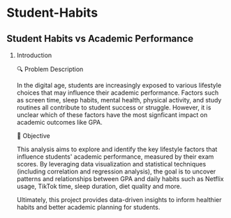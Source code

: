 # Student-Habits
## Student Habits vs Academic Performance

1. Introduction

   🔍 Problem Description

   In the digital age, students are increasingly exposed to various lifestyle choices that may influence their academic performance. Factors such as screen time, sleep habits, mental health, physical activity, and study routines all contribute to student success or struggle. However, it is unclear which of these factors have the most signficant impact on academic outcomes like GPA.
  
   🎯 Objective

   This analysis aims to explore and identify the key lifestyle factors that influence students' academic performance, measured by their exam scores. By leveraging data visualization and statistical techniques (including correlation and regression analysis), the goal is to uncover patterns and relationships between GPA and daily habits such as Netflix usage, TikTok time, sleep duration, diet quality and more.

   Ultimately, this project provides data-driven insights to inform healthier habits and better academic planning for students.


   
   


  



